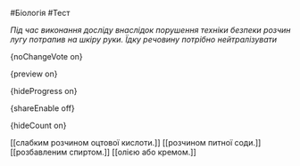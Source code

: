 #Біологія #Тест

*Під час виконання досліду внаслідок порушення техніки безпеки розчин  лугу потрапив на шкіру руки. Їдку речовину потрібно нейтралізувати*

{noChangeVote on}

{preview on}

{hideProgress on}

{shareEnable off}

{hideCount on}

[[слабким розчином оцтової кислоти.]]
[[розчином питної соди.]]
[[розбавленим спиртом.]]
[[олією або кремом.]]
